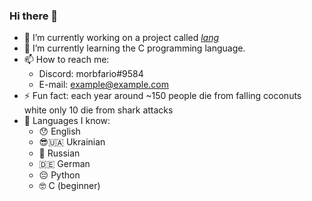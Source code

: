 ### Hi there 👋

* 🔭 I’m currently working on a project called [*lang*](https://github.com/arseniyYK/lang)
* 🌱 I’m currently learning the C programming language.
* 📫 How to reach me:
  * Discord: morbfario#9584
  * E-mail: example@example.com
* ⚡ Fun fact: each year around ~150 people die from falling coconuts white only 10 die from shark attacks
* 🫡 Languages I know:
  * 😯 English
  * 😎🇺🇦 Ukrainian
  * 🤢 Russian
  * 🇩🇪 German
  * 😔 Python
  * 🤓 C (beginner)
